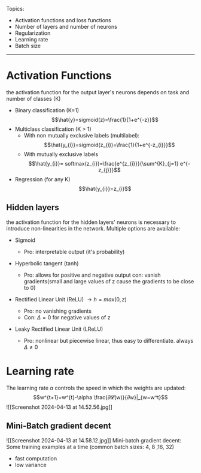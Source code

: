 Topics:
- Activation functions and loss functions
- Number of layers and number of neurons
- Regularization
- Learning rate
- Batch size
___
# Activation Functions
the activation function for the output layer's neurons depends on task and number of classes (K)
- Binary classification (K=1)$$\hat{y}=sigmoid(z)=\frac{1}{1+e^{-z}}$$
- Multiclass classification (K > 1)
	- With non mutually exclusive labels (multilabel):$$\hat{y_{i}}=sigmoid(z_{i})=\frac{1}{1+e^{-z_{i}}}$$
	- With mutually exclusive labels$$\hat{y_{i}}= softmax(z_{i})=\frac{e^{z_{i}}}{\sum^{K}_{j=1} e^{-z_{j}}}$$
- Regression (for any K)$$\hat{y_{i}}=z_{i}$$
## Hidden layers
the activation function for the hidden layers' neurons is necessary to introduce non-linearities in the network. Multiple options are available:
- Sigmoid
	- Pro: interpretable output (it's probability)
- Hyperbolic tangent (tanh)
	- Pro: allows for positive and negative output
con: vanish gradients(small and large values of z cause the gradients to be close to 0)

- Rectified Linear Unit (ReLU) $\to h=max(0,z)$
	- Pro: no vanishing gradients
	- Con: $\Delta=0$ for negative values of z
- Leaky Rectified Linear Unit (LReLU)
	- Pro: nonlinear but piecewise linear, thus easy to differentiate. always $\Delta≠0$

# Learning rate
The learning rate $\alpha$ controls the speed in which the weights are updated: $$w^{t+1}=w^{t}-\alpha \frac{𝜕𝓛(w)}{𝜕w}|_{w=w^t}$$
![[Screenshot 2024-04-13 at 14.52.56.jpg]]
## Mini-Batch gradient decent 
![[Screenshot 2024-04-13 at 14.58.12.jpg]]
Mini-batch gradient decent:
Some training examples at a time (common batch sizes: 4, 8 ,16, 32)
- fast computation
- low variance
